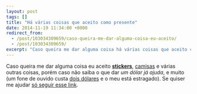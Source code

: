 ```yaml
---
layout: post
tags: []
title: "Há várias coisas que aceito como presente"
date: 2014-11-19 11:34:00 +0000
redirect_from:
  - /post/103034309659/caso-queira-me-dar-alguma-coisa-eu-aceito/
  - /post/103034309659/
excerpt: "Caso queira me dar alguma coisa há várias coisas que aceito como presente..."
---
```


Caso queira me dar alguma coisa eu aceito
[**stickers**](http://badmeangood.com/#carousel_STCKRS "Thanks a lot!"),
[camisas](https://pt.stackoverflow.com/) e várias outras coisas, porém
caso não saiba o que dar *um dólar já ajuda*, e muito (um fone de ouvido
custa [dois
dólares](https://www.dx.com/p/smz-601-stylish-flat-in-ear-earphones-blue-black-3-5mm-plug-110cm-175955)
e o meu está estragado). Se quiser me ajudar [só seguir esse
link](https://www.paypal.com/cgi-bin/webscr?cmd=_donations&business=YA4B7SEDLW866&lc=US&item_name=qgustavor&currency_code=USD&bn=PP%2dDonationsBF%3abtn_donate_SM%2egif%3aNonHosted).

